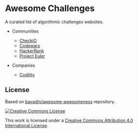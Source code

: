 # Awesome Challenges

A curated list of algorithmic challenges websites.

- Communities
  - [CheckiO](http://www.checkio.org/)
  - [Codewars](http://www.codewars.com/)
  - [HackerRank](https://www.hackerrank.com/)
  - [Project Euler](https://projecteuler.net/)

- Companies
  - [Codility](https://codility.com/programmers/challenges/)


## License

Based on [bayadin/awesome-awesomeness](https://github.com/bayandin/awesome-awesomeness) repository.

[![Creative Commons License](http://i.creativecommons.org/l/by/4.0/88x31.png)](http://creativecommons.org/licenses/by/4.0/)

This work is licensed under a [Creative Commons Attribution 4.0 International License](http://creativecommons.org/licenses/by/4.0/).
